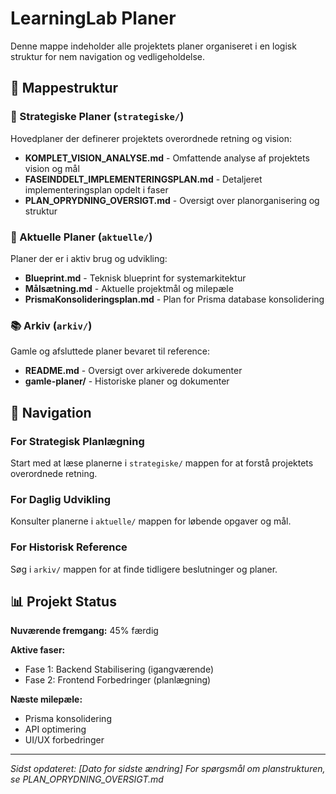 # LearningLab Planer

Denne mappe indeholder alle projektets planer organiseret i en logisk struktur for nem navigation og vedligeholdelse.

## 📁 Mappestruktur

### 🎯 Strategiske Planer (`strategiske/`)
Hovedplaner der definerer projektets overordnede retning og vision:
- **KOMPLET_VISION_ANALYSE.md** - Omfattende analyse af projektets vision og mål
- **FASEINDDELT_IMPLEMENTERINGSPLAN.md** - Detaljeret implementeringsplan opdelt i faser
- **PLAN_OPRYDNING_OVERSIGT.md** - Oversigt over planorganisering og struktur

### 🚀 Aktuelle Planer (`aktuelle/`)
Planer der er i aktiv brug og udvikling:
- **Blueprint.md** - Teknisk blueprint for systemarkitektur
- **Målsætning.md** - Aktuelle projektmål og milepæle
- **PrismaKonsolideringsplan.md** - Plan for Prisma database konsolidering

### 📚 Arkiv (`arkiv/`)
Gamle og afsluttede planer bevaret til reference:
- **README.md** - Oversigt over arkiverede dokumenter
- **gamle-planer/** - Historiske planer og dokumenter

## 🧭 Navigation

### For Strategisk Planlægning
Start med at læse planerne i `strategiske/` mappen for at forstå projektets overordnede retning.

### For Daglig Udvikling
Konsulter planerne i `aktuelle/` mappen for løbende opgaver og mål.

### For Historisk Reference
Søg i `arkiv/` mappen for at finde tidligere beslutninger og planer.

## 📊 Projekt Status

**Nuværende fremgang:** 45% færdig

**Aktive faser:**
- Fase 1: Backend Stabilisering (igangværende)
- Fase 2: Frontend Forbedringer (planlægning)

**Næste milepæle:**
- Prisma konsolidering
- API optimering
- UI/UX forbedringer

---

*Sidst opdateret: [Dato for sidste ændring]*
*For spørgsmål om planstrukturen, se PLAN_OPRYDNING_OVERSIGT.md*